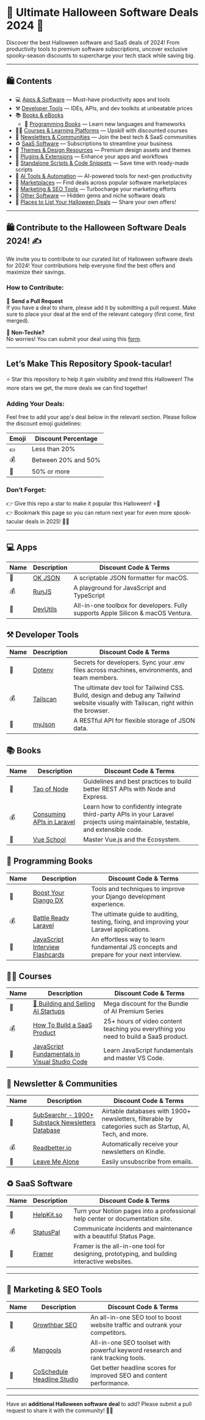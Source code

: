 # 🎃 Ultimate Halloween Software Deals 2024 🎯

Discover the best Halloween software and SaaS deals of 2024! From productivity tools to premium software subscriptions, uncover exclusive spooky-season discounts to supercharge your tech stack while saving big.

---

## 🛍️ Contents

- 💻 [Apps & Software](#apps) — Must-have productivity apps and tools
- ⚒️ [Developer Tools](#developer-tools) — IDEs, APIs, and dev toolkits at unbeatable prices
- 📚 [Books & eBooks](#books) 
  - 📗 [Programming Books](#programming-books) — Learn new languages and frameworks
- 👩‍🏫 [Courses & Learning Platforms](#courses) — Upskill with discounted courses
- 📩 [Newsletters & Communities](#newsletters) — Join the best tech & SaaS communities
- ♻️ [SaaS Software](#saas-software) — Subscriptions to streamline your business
- 🎨 [Themes & Design Resources](#themes) — Premium design assets and themes
- 🔌 [Plugins & Extensions](#plugins) — Enhance your apps and workflows
- 🧬 [Standalone Scripts & Code Snippets](#standalone-scripts) — Save time with ready-made scripts
- 🤖 [AI Tools & Automation](#ai-tools) — AI-powered tools for next-gen productivity
- 🛒 [Marketplaces](#marketplaces) — Find deals across popular software marketplaces
- 🌈 [Marketing & SEO Tools](#marketing-tools) — Turbocharge your marketing efforts
- 💾 [Other Software](#other-software) — Hidden gems and niche software deals
- 🔖 [Places to List Your Halloween Deals](#places-to-list-your-halloween-deals) — Share your own offers!

---

## 🛍️ Contribute to the Halloween Software Deals 2024! ✍️
We invite you to contribute to our curated list of Halloween software deals for 2024! Your contributions help everyone find the best offers and maximize their savings.

### How to Contribute:
🔁 **Send a Pull Request**  
If you have a deal to share, please add it by submitting a pull request. Make sure to place your deal at the end of the relevant category (first come, first merged).

👤 **Non-Techie?**  
No worries! You can submit your deal using this [form](#).

---

## Let’s Make This Repository Spook-tacular!
⭐ Star this repository to help it gain visibility and trend this Halloween! The more stars we get, the more deals we can find together!

### Adding Your Deals:
Feel free to add your app's deal below in the relevant section. Please follow the discount emoji guidelines:

| Emoji | Discount Percentage |
|-------|---------------------|
| 💵    | Less than 20%       |
| 💰    | Between 20% and 50% |
| 🤑    | 50% or more         |

### Don’t Forget:
👉 Give this repo a star to make it popular this Halloween! ⭐🎃  
👉 Bookmark this page so you can return next year for even more spook-tacular deals in 2025! 📆👻

---

## <a name="apps"></a> 💻 Apps
| Name | Description | Discount Code & Terms |
|------|-------------|-----------------------|
| 🤑  |	[OK JSON](https://okjson.app/) | A scriptable JSON formatter for macOS. |50% OFF, both on the Mac App Store and the website with code SPOOKY2024 from Oct 25 – Nov 1 |
| 💰  | [RunJS](https://runjs.app/) | A playground for JavaScript and TypeScript  |30% OFF (automatically applied) until November 1st|
| 🤑  | [DevUtils](https://devutils.com/) | All-in-one toolbox for developers. Fully supports Apple Silicon & macOS Ventura.	 |50% OFF with code HALLOWEEN_2024 |

## <a name="developer-tools"></a> ⚒️ Developer Tools
| Name | Description | Discount Code & Terms |
|------|-------------|-----------------------|
| 🤑  | [Dotenv](https://dotenv.org/)  | Secrets for developers. Sync your .env files across machines, environments, and team members. |25% OFF forever with code HALLOWEEN_2024. Sign up and then email support@dotenv.org with the code. |
| 💰  | [Tailscan](https://tailscan.com/)  | The ultimate dev tool for Tailwind CSS. Build, design and debug any Tailwind website visually with Tailscan, right within the browser.	  | 20% discount from October 25th to November 1st |
| 🤑  | [myJson](https://myjson.online/?ref=awesomehalloween2024)  | A RESTful API for flexible storage of JSON data.	  |50% discount for 100k credits HALLOWEEN2024|

## <a name="books"></a> 📚 Books
| Name | Description | Discount Code & Terms |
|------|-------------|-----------------------|
| 🤑  | [Tao of Node](https://alexanderkondov.gumroad.com/l/tao-of-node)  | Guidelines and best practices to build better REST APIs with Node and Express.	 | 50% OFF with code SPOOKY23 |
| 💰  | [Consuming APIs in Laravel](https://consuming-apis-in-laravel.com/)  | Learn how to confidently integrate third-party APIs in your Laravel projects using maintainable, testable, and extensible code.	 |30% off with code HALLOWEEN2024 |
| 🤑  | [Vue School](https://vueschool.io/sales/halloween)  | Master Vue.js and the Ecosystem.	 | Get 60% OFF on a Vue School subscription |

## <a name="programming-books"></a> 📗 Programming Books
| Name | Description | Discount Code & Terms |
|------|-------------|-----------------------|
| 🤑  | [Boost Your Django DX](https://adamchainz.gumroad.com/l/byddx)  | Tools and techniques to improve your Django development experience.	 |50% off from $39 to $19.50. No code needed.|
| 💰  | [Battle Ready Laravel](https://battle-ready-laravel.com/)  | The ultimate guide to auditing, testing, fixing, and improving your Laravel applications.	 | 30% off with code HALLOWEEN2024|
| 🤑  | [JavaScript Interview Flashcards](https://darakondoff.gumroad.com/l/syzcwy/TPC50)  | An effortless way to learn fundamental JS concepts and prepare for your next interview.	 | 50% off with code SPOOKY50. |

## <a name="courses"></a> 👩‍🏫 Courses
| Name | Description | Discount Code & Terms |
|------|-------------|-----------------------|
| 🤑  | [🧲 Building and Selling AI Startups](https://code4startup.com/halloween/)  | Mega discount for the Bundle of AI Premium Series	  | 90% discount from now until November 1st. |
| 💰  | [How To Build a SaaS Product](https://usegravity.app/how-to-build-a-saas)  | 25+ hours of video content teaching you everything you need to build a SaaS product.	 | 30% OFF from October 25th to November 1st with code HALLOWEEN23 |
| 🤑  | [JavaScript Fundamentals in Visual Studio Code](https://store.coderslang.com/l/beginner-js/SPOOKY23)  | Learn JavaScript fundamentals and master VS Code.	 | 70% DISCOUNT with code SPOOKY23 |

## <a name="newsletters"></a> 📩 Newsletter & Communities
| Name | Description | Discount Code & Terms |
|------|-------------|-----------------------|
| 🤑  | [SubSearchr - 1900+ Substack Newsletters Database](https://unapologeticih.gumroad.com/l/subsearchr)  | Airtable databases with 1900+ newsletters, filterable by categories such as Startup, AI, Tech, and more.	 |50% OFF. Lifetime Access. Code:50HALLOWEEN |
| 💰  | [Readbetter.io](https://readbetter.io/)  | Automatically receive your newsletters on Kindle.	 |20% off all yearly plans with code HALLOWEEN23 |
| 🤑  | [Leave Me Alone](https://leavemealone.com/)  | Easily unsubscribe from emails.	|40% OFF (automatically applied)|

## <a name="saas-software"></a> ♻️ SaaS Software
| Name | Description | Discount Code & Terms |
|------|-------------|-----------------------|
| 🤑  | [HelpKit.so](https://www.helpkit.so/)  | Turn your Notion pages into a professional help center or documentation site.	 |35% OFF with code spooky_friday_23|
| 💰  | [StatusPal](https://www.statuspal.io/?utm_source=github.com&utm_medium=referral&utm_campaign=awesome_halloween&utm_id=halloween23)  | Communicate incidents and maintenance with a beautiful Status Page.	 |30% OFF for 1 year with code SPOOKY_DEALS until November 1st|
| 🤑  | [Framer](https://www.framer.com/)  | Framer is the all-in-one tool for designing, prototyping, and building interactive websites.	 | Get 40% OFF on any plan with the code HALLOWEEN40 |

---

## <a name="marketing-tools"></a> 🌈 Marketing & SEO Tools
| Name | Description | Discount Code & Terms |
|------|-------------|-----------------------|
| 🤑  | [Growthbar SEO](https://growthbarseo.com/) | An all-in-one SEO tool to boost website traffic and outrank your competitors.	 | 60% off on all plans with code HALLOWEEN23 |
| 💰  | [Mangools](https://mangools.com/) | All-in-one SEO toolset with powerful keyword research and rank tracking tools.	 | 20% off for new users with code TRICKORTREAT23 |
| 🤑  | [CoSchedule Headline Studio](https://coschedule.com/headline-studio) | Get better headline scores for improved SEO and content performance.	 | 50% off the yearly plan with code HALLOWEENHEADLINES2023 |

---

Have an **additional Halloween software deal** to add? Please submit a pull request to share it with the community! 🎃👻
